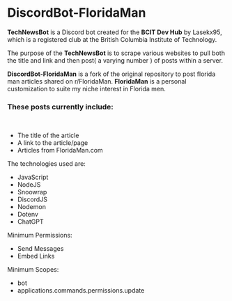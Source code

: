 # DiscordBot-FloridaMan

**TechNewsBot** is a Discord bot created for the **BCIT Dev Hub** by Lasekx95, which is a registered club at the British Columbia Institute of Technology.

The purpose of the **TechNewsBot** is to scrape various websites to pull both the title and link and then post( a varying number ) of posts within a server.

**DiscordBot-FloridaMan** is a fork of the original repository to post florida man articles shared on r/FloridaMan. **FloridaMan** is a personal customization to suite my niche interest in Florida men.

<h3>These posts currently include:</h3><br>
<ul>
  <li>The title of the article</li>
  <li>A link to the article/page</li>
  <li>Articles from FloridaMan.com</li>
</ul>

The technologies used are:<br>
<ul>
  <li>JavaScript</li>
  <li>NodeJS</li>
  <li>Snoowrap</li>
  <li>DiscordJS</li>
  <li>Nodemon</li>
  <li>Dotenv</li>
  <li>ChatGPT</li>
</ul>

Minimum Permissions:<br>
<ul>
  <li>Send Messages</li>
  <li>Embed Links</li>
</ul>

Minimum Scopes:<br>
<ul>
  <li>bot</li>
  <li>applications.commands.permissions.update</li>
</ul>